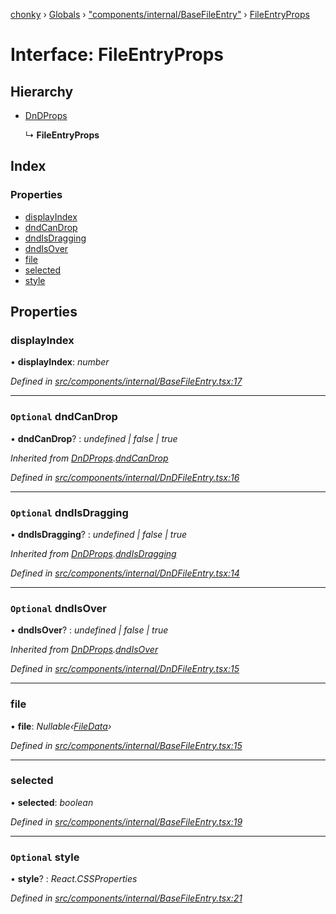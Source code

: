 [chonky](../README.md) › [Globals](../globals.md) › ["components/internal/BaseFileEntry"](../modules/_components_internal_basefileentry_.md) › [FileEntryProps](_components_internal_basefileentry_.fileentryprops.md)

# Interface: FileEntryProps

## Hierarchy

* [DnDProps](_components_internal_dndfileentry_.dndprops.md)

  ↳ **FileEntryProps**

## Index

### Properties

* [displayIndex](_components_internal_basefileentry_.fileentryprops.md#displayindex)
* [dndCanDrop](_components_internal_basefileentry_.fileentryprops.md#optional-dndcandrop)
* [dndIsDragging](_components_internal_basefileentry_.fileentryprops.md#optional-dndisdragging)
* [dndIsOver](_components_internal_basefileentry_.fileentryprops.md#optional-dndisover)
* [file](_components_internal_basefileentry_.fileentryprops.md#file)
* [selected](_components_internal_basefileentry_.fileentryprops.md#selected)
* [style](_components_internal_basefileentry_.fileentryprops.md#optional-style)

## Properties

###  displayIndex

• **displayIndex**: *number*

*Defined in [src/components/internal/BaseFileEntry.tsx:17](https://github.com/TimboKZ/Chonky/blob/84f690f/src/components/internal/BaseFileEntry.tsx#L17)*

___

### `Optional` dndCanDrop

• **dndCanDrop**? : *undefined | false | true*

*Inherited from [DnDProps](_components_internal_dndfileentry_.dndprops.md).[dndCanDrop](_components_internal_dndfileentry_.dndprops.md#optional-dndcandrop)*

*Defined in [src/components/internal/DnDFileEntry.tsx:16](https://github.com/TimboKZ/Chonky/blob/84f690f/src/components/internal/DnDFileEntry.tsx#L16)*

___

### `Optional` dndIsDragging

• **dndIsDragging**? : *undefined | false | true*

*Inherited from [DnDProps](_components_internal_dndfileentry_.dndprops.md).[dndIsDragging](_components_internal_dndfileentry_.dndprops.md#optional-dndisdragging)*

*Defined in [src/components/internal/DnDFileEntry.tsx:14](https://github.com/TimboKZ/Chonky/blob/84f690f/src/components/internal/DnDFileEntry.tsx#L14)*

___

### `Optional` dndIsOver

• **dndIsOver**? : *undefined | false | true*

*Inherited from [DnDProps](_components_internal_dndfileentry_.dndprops.md).[dndIsOver](_components_internal_dndfileentry_.dndprops.md#optional-dndisover)*

*Defined in [src/components/internal/DnDFileEntry.tsx:15](https://github.com/TimboKZ/Chonky/blob/84f690f/src/components/internal/DnDFileEntry.tsx#L15)*

___

###  file

• **file**: *Nullable‹[FileData](_types_files_types_.filedata.md)›*

*Defined in [src/components/internal/BaseFileEntry.tsx:15](https://github.com/TimboKZ/Chonky/blob/84f690f/src/components/internal/BaseFileEntry.tsx#L15)*

___

###  selected

• **selected**: *boolean*

*Defined in [src/components/internal/BaseFileEntry.tsx:19](https://github.com/TimboKZ/Chonky/blob/84f690f/src/components/internal/BaseFileEntry.tsx#L19)*

___

### `Optional` style

• **style**? : *React.CSSProperties*

*Defined in [src/components/internal/BaseFileEntry.tsx:21](https://github.com/TimboKZ/Chonky/blob/84f690f/src/components/internal/BaseFileEntry.tsx#L21)*

